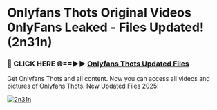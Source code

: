 # Onlyfans Thots Original Videos 0nlyFans Leaked - Files Updated! (2n31n)

<h3>🔴 CLICK HERE 🌐==►► <a href="https://tinyurl.com/x26r9saj" rel="nofollow">Onlyfans Thots Updated Files</a></h3>

Get Onlyfans Thots and all content. Now you can access all videos and pictures of Onlyfans Thots. New Updated Files 2025!

[![2n31n](https://i.imgur.com/LkgZPqh.gif)](https://tinyurl.com/x26r9saj)
